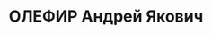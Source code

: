 ---
title: ОЛЕФИР Андрей Якович
description: "1902 р., с. Діброва Зіньківського р-ну Полтавської обл., українець,\
  \ із селян, освіта середня. Проживав у м. Полтава. Вчитель. \n  Заарештований 3\
  \ вересня 1937 р. Засуджений Військовою Колегією Верховного Суду СРСР 4 січня 1938\
  \ р. за ст.ст. 54-8, 54-11 КК УРСР до розстрілу з конфіскацією майна. Вирок виконано\
  \ 5 січня 1938 р. у м. Харків. \n  Реабілітований Військовою Колегією Верховного\
  \ Суду СРСР 23 травня 1957 р."
---